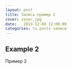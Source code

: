 ```yaml
---
layout: post
title: Запись-пример 2
cover: cover.jpg
date:   2013-12-08 12:00:00
categories: ru posts записи
---
```


## Example 2

Пример 2
